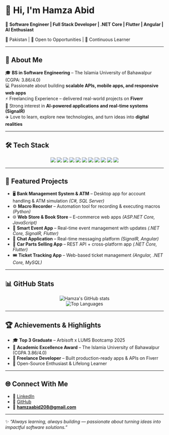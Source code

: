 # 👋 Hi, I'm Hamza Abid  

🚀 **Software Engineer | Full Stack Developer | .NET Core | Flutter | Angular | AI Enthusiast**  

📍 Pakistan | 💼 Open to Opportunities | 🌱 Continuous Learner  

---

## 💫 About Me  

🎓 **BS in Software Engineering** – The Islamia University of Bahawalpur (CGPA: 3.86/4.0)  
💻 Passionate about building **scalable APIs, mobile apps, and responsive web apps**  
⚡ Freelancing Experience – delivered real-world projects on **Fiverr**  
🌟 Strong interest in **AI-powered applications and real-time systems (SignalR)**  
✈️ Love to learn, explore new technologies, and turn ideas into **digital realities**  

---

## 🛠️ Tech Stack  

<div align="center">  

<!-- Languages -->
<img src="https://img.shields.io/badge/C%23-239120?style=for-the-badge&logo=c-sharp&logoColor=white" />
<img src="https://img.shields.io/badge/Python-3776AB?style=for-the-badge&logo=python&logoColor=white" />
<img src="https://img.shields.io/badge/JavaScript-F7DF1E?style=for-the-badge&logo=javascript&logoColor=black" />
<img src="https://img.shields.io/badge/TypeScript-3178C6?style=for-the-badge&logo=typescript&logoColor=white" />

<!-- Frameworks -->
<img src="https://img.shields.io/badge/.NET%20Core-512BD4?style=for-the-badge&logo=dotnet&logoColor=white" />
<img src="https://img.shields.io/badge/Angular-DD0031?style=for-the-badge&logo=angular&logoColor=white" />
<img src="https://img.shields.io/badge/Flutter-02569B?style=for-the-badge&logo=flutter&logoColor=white" />

<!-- Databases -->
<img src="https://img.shields.io/badge/MySQL-4479A1?style=for-the-badge&logo=mysql&logoColor=white" />

<!-- Tools -->
<img src="https://img.shields.io/badge/Git-F05032?style=for-the-badge&logo=git&logoColor=white" />
<img src="https://img.shields.io/badge/VS%20Code-0078D4?style=for-the-badge&logo=visual-studio-code&logoColor=white" />
<img src="https://img.shields.io/badge/Visual%20Studio-5C2D91?style=for-the-badge&logo=visual-studio&logoColor=white" />  

</div>  

---

## 🌟 Featured Projects  

- 🖥️ **Bank Management System & ATM** – Desktop app for account handling & ATM simulation *(C#, SQL Server)*  
- ⚙️ **Macro Recorder** – Automation tool for recording & executing macros *(Python)*  
- 🌐 **Web Store & Book Store** – E-commerce web apps *(ASP.NET Core, JavaScript)*  
- 📱 **Smart Event App** – Real-time event management with updates *(.NET Core, SignalR, Flutter)*  
- 💬 **Chat Application** – Real-time messaging platform *(SignalR, Angular)*  
- 🚗 **Car Parts Selling App** – REST API + cross-platform app *(.NET Core, Flutter)*  
- 🎟️ **Ticket Tracking App** – Web-based ticket management *(Angular, .NET Core, MySQL)*  

---

## 📊 GitHub Stats  

<div align="center">  

![Hamza's GitHub stats](https://github-readme-stats.vercel.app/api?username=Hamza2136&show_icons=true&theme=radical)  
![Top Languages](https://github-readme-stats.vercel.app/api/top-langs/?username=Hamza2136&layout=compact&theme=radical)  

</div>  

---

## 🏆 Achievements & Highlights  

- 🎓 **Top 3 Graduate** – Arbisoft x LUMS Bootcamp 2025  
- 🏅 **Academic Excellence Award** – The Islamia University of Bahawalpur (CGPA 3.86/4.0)  
- 💼 **Freelance Developer** – Built production-ready apps & APIs on Fiverr  
- 🌱 Open-Source Enthusiast & Lifelong Learner  

---

## 🌐 Connect With Me  

- 💼 [LinkedIn](https://www.linkedin.com/in/hamza-abid-6a2770332)  
- 🐙 [GitHub](https://github.com/Hamza2136)  
- 📧 **hamzaabid208@gmail.com**  

---

✨ *“Always learning, always building — passionate about turning ideas into impactful software solutions.”*  
